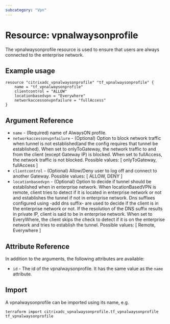 ```yaml
---
subcategory: "Vpn"
---
```


# Resource: vpnalwaysonprofile

The vpnalwaysonprofile resource is used to ensure that users are always connected to the enterprise network.


## Example usage

```hcl
resource "citrixadc_vpnalwaysonprofile" "tf_vpnalwaysonprofile" {
	name = "tf_vpnalwaysonprofile"
	clientcontrol = "ALLOW"
	locationbasedvpn = "Everywhere"
	networkaccessonvpnfailure = "fullAccess"
}
```


## Argument Reference

* `name` - (Required) name of AlwaysON profile.
* `networkaccessonvpnfailure` - (Optional) Option to block network traffic when tunnel is not established(and the config requires that tunnel be established). When set to onlyToGateway, the network traffic to and from the client (except Gateway IP) is blocked. When set to fullAccess, the network traffic is not blocked. Possible values: [ onlyToGateway, fullAccess ]
* `clientcontrol` - (Optional) Allow/Deny user to log off and connect to another Gateway. Possible values: [ ALLOW, DENY ]
* `locationbasedvpn` - (Optional) Option to decide if tunnel should be established when in enterprise network. When locationBasedVPN is remote, client tries to detect if it is located in enterprise network or not and establishes the tunnel if not in enterprise network. Dns suffixes configured using -add dns suffix- are used to decide if the client is in the enterprise network or not. If the resolution of the DNS suffix results in private IP, client is said to be in enterprise network. When set to EveryWhere, the client skips the check to detect if it is on the enterprise network and tries to establish the tunnel. Possible values: [ Remote, Everywhere ]


## Attribute Reference

In addition to the arguments, the following attributes are available:

* `id` - The id of the vpnalwaysonprofile. It has the same value as the `name` attribute.


## Import

A vpnalwaysonprofile can be imported using its name, e.g.

```shell
terraform import citrixadc_vpnalwaysonprofile.tf_vpnalwaysonprofile tf_vpnalwaysonprofile
```
